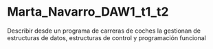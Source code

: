 # Marta_Navarro_DAW1_t1_t2
Describir desde un programa de carreras de coches la gestionan de estructuras de datos, estructuras de control y programación funcional
